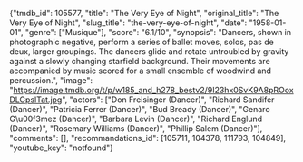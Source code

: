 {"tmdb_id": 105577, "title": "The Very Eye of Night", "original_title": "The Very Eye of Night", "slug_title": "the-very-eye-of-night", "date": "1958-01-01", "genre": ["Musique"], "score": "6.1/10", "synopsis": "Dancers, shown in photographic negative, perform a series of ballet moves, solos, pas de deux, larger groupings. The dancers glide and rotate untroubled by gravity against a slowly changing starfield background. Their movements are accompanied by music scored for a small ensemble of woodwind and percussion.", "image": "https://image.tmdb.org/t/p/w185_and_h278_bestv2/9I23hx0SvK9A8pROoxDLGpslTat.jpg", "actors": ["Don Freisinger (Dancer)", "Richard Sandifer (Dancer)", "Patricia Ferrer (Dancer)", "Bud Bready (Dancer)", "Genaro G\u00f3mez (Dancer)", "Barbara Levin (Dancer)", "Richard Englund (Dancer)", "Rosemary Williams (Dancer)", "Phillip Salem (Dancer)"], "comments": [], "recommandations_id": [105711, 104378, 111793, 104849], "youtube_key": "notfound"}